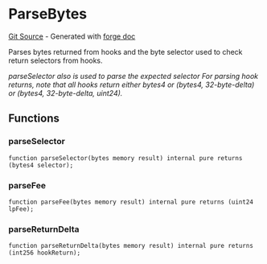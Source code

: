 # ParseBytes
[Git Source](https://github.com/uniswap/v4-core/blob/b619b6718e31aa5b4fa0286520c455ceb950276d/src/libraries/ParseBytes.sol) - Generated with [forge doc](https://book.getfoundry.sh/reference/forge/forge-doc)

Parses bytes returned from hooks and the byte selector used to check return selectors from hooks.

*parseSelector also is used to parse the expected selector
For parsing hook returns, note that all hooks return either bytes4 or (bytes4, 32-byte-delta) or (bytes4, 32-byte-delta, uint24).*


## Functions
### parseSelector


```solidity
function parseSelector(bytes memory result) internal pure returns (bytes4 selector);
```

### parseFee


```solidity
function parseFee(bytes memory result) internal pure returns (uint24 lpFee);
```

### parseReturnDelta


```solidity
function parseReturnDelta(bytes memory result) internal pure returns (int256 hookReturn);
```

